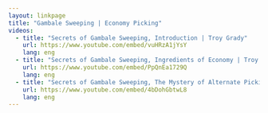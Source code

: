 ```yaml
---
layout: linkpage
title: "Gambale Sweeping | Economy Picking"
videos:
  - title: "Secrets of Gambale Sweeping, Introduction | Troy Grady"
    url: https://www.youtube.com/embed/vuHRzA1jYsY
    lang: eng
  - title: "Secrets of Gambale Sweeping, Ingredients of Economy | Troy Grady"
    url: https://www.youtube.com/embed/PpQnEa1729Q
    lang: eng
  - title: "Secrets of Gambale Sweeping, The Mystery of Alternate Picking + John McLaughlin | Troy Grady"
    url: https://www.youtube.com/embed/4bDohGbtwL8
    lang: eng
---
```

